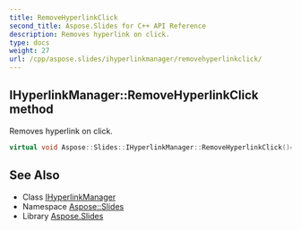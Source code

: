 ```yaml
---
title: RemoveHyperlinkClick
second_title: Aspose.Slides for C++ API Reference
description: Removes hyperlink on click.
type: docs
weight: 27
url: /cpp/aspose.slides/ihyperlinkmanager/removehyperlinkclick/
---
```

## IHyperlinkManager::RemoveHyperlinkClick method


Removes hyperlink on click.

```cpp
virtual void Aspose::Slides::IHyperlinkManager::RemoveHyperlinkClick()=0
```

## See Also

* Class [IHyperlinkManager](../)
* Namespace [Aspose::Slides](../../)
* Library [Aspose.Slides](../../../)
